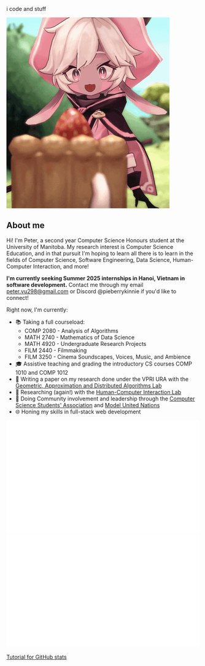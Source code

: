 i code and stuff

<img src="./pieberry-witchspring-r.gif" alt="Pieberry looking at pie">

## About me

Hi! I'm Peter, a second year Computer Science Honours student at the University of Manitoba. My research interest is Computer Science Education, and in that pursuit I'm hoping to learn all there is to learn in the fields of Computer Science, Software Engineering, Data Science, Human-Computer Interaction, and more!

**I'm currently seeking Summer 2025 internships in Hanoi, Vietnam in software development.** Contact me through my email [peter.vu298@gmail.com](mailto:peter.vu298@gmail.com) or Discord @pieberrykinnie if you'd like to connect!

Right now, I'm currently:

- 📚 Taking a full courseload:
    - COMP 2080 - Analysis of Algorithms
    - MATH 2740 - Mathematics of Data Science
    - MATH 4920 - Undergraduate Research Projects
    - FILM 2440 - Filmmaking
    - FILM 3250 - Cinema Soundscapes, Voices, Music, and Ambience
- 🎓 Assistive teaching and grading the introductory CS courses COMP 1010 and COMP 1012
- 📝 Writing a paper on my research done under the VPRI URA with the [Geometric, Approximation and Distributed Algorithms Lab](https://home.cs.umanitoba.ca/~gada/)
- 🔬 Researching (again!) with the [Human-Computer Interaction Lab](https://hci.cs.umanitoba.ca/)
- 👥 Doing Community involvement and leadership through the [Computer Science Students' Association](https://www.umanitobacssa.ca/) and [Model United Nations](https://www.instagram.com/umanitobamun/)
- 🌐 Honing my skills in full-stack web development

![](https://raw.githubusercontent.com/pieberrykinnie/github-stats-transparent/output/generated/overview.svg)
![](https://raw.githubusercontent.com/pieberrykinnie/github-stats-transparent/output/generated/languages.svg)

[Tutorial for GitHub stats](https://github.com/rahul-jha98/github-stats-transparent)
